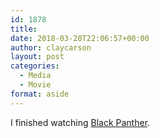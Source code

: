 ```yaml
---
id: 1878
title: 
date: 2018-03-28T22:06:57+00:00
author: claycarson
layout: post
categories: 
  - Media
  - Movie
format: aside
---
```

I finished watching [Black Panther](https://imdb.com/title/tt1825683/?ref=m_nv_sr_1).